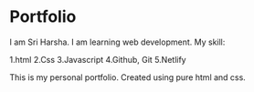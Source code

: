 <h1>Portfolio</h1>

I am Sri Harsha. I am learning web development. My skill:

1.html
2.Css
3.Javascript
4.Github, Git
5.Netlify

This is my personal portfolio. Created using pure html and css.

